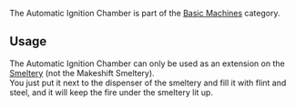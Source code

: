 The Automatic Ignition Chamber is part of the [Basic Machines](https://github.com/Slimefun/Slimefun4/wiki/Basic-Machines) category.

## Usage
The Automatic Ignition Chamber can only be used as an extension on the [Smeltery](https://github.com/Slimefun/Slimefun4/wiki/Smeltery) (not the Makeshift Smeltery).  
You just put it next to the dispenser of the smeltery and fill it with flint and steel, and it will keep the fire under the smeltery lit up.

